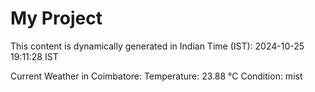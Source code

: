 # My Project

This content is dynamically generated in Indian Time (IST): 2024-10-25 19:11:28 IST


Current Weather in Coimbatore:
Temperature: 23.88 °C
Condition: mist
